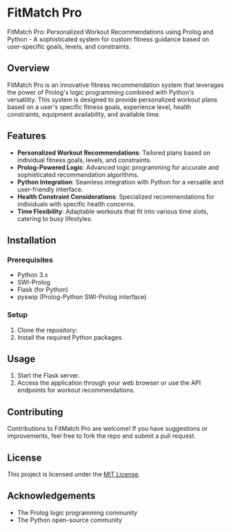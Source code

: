 # FitMatch Pro
 FitMatch Pro: Personalized Workout Recommendations using Prolog and Python - A sophisticated system for custom fitness guidance based on user-specific goals, levels, and constraints.

## Overview
FitMatch Pro is an innovative fitness recommendation system that leverages the power of Prolog's logic programming combined with Python's versatility. This system is designed to provide personalized workout plans based on a user's specific fitness goals, experience level, health constraints, equipment availability, and available time.

## Features
- **Personalized Workout Recommendations**: Tailored plans based on individual fitness goals, levels, and constraints.
- **Prolog-Powered Logic**: Advanced logic programming for accurate and sophisticated recommendation algorithms.
- **Python Integration**: Seamless integration with Python for a versatile and user-friendly interface.
- **Health Constraint Considerations**: Specialized recommendations for individuals with specific health concerns.
- **Time Flexibility**: Adaptable workouts that fit into various time slots, catering to busy lifestyles.

## Installation

### Prerequisites
- Python 3.x
- SWI-Prolog
- Flask (for Python)
- pyswip (Prolog-Python SWI-Prolog interface)

### Setup
1. Clone the repository:
2. Install the required Python packages.

## Usage
1. Start the Flask server.
2. Access the application through your web browser or use the API endpoints for workout recommendations.

## Contributing
Contributions to FitMatch Pro are welcome! If you have suggestions or improvements, feel free to fork the repo and submit a pull request.

## License
This project is licensed under the [MIT License](LICENSE).

## Acknowledgements
- The Prolog logic programming community
- The Python open-source community
